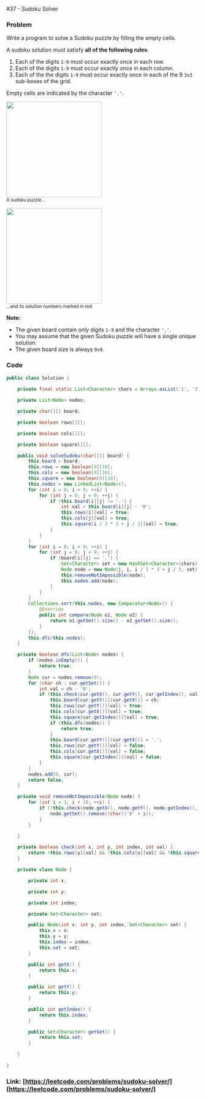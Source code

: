 #37 - Sudoku Solver

### Problem
<p>Write a program to solve a Sudoku puzzle by filling the empty cells.</p>

<p>A&nbsp;sudoku solution must satisfy <strong>all of&nbsp;the following rules</strong>:</p>

<ol>
	<li>Each of the digits&nbsp;<code>1-9</code> must occur exactly&nbsp;once in each row.</li>
	<li>Each of the digits&nbsp;<code>1-9</code>&nbsp;must occur&nbsp;exactly once in each column.</li>
	<li>Each of the the digits&nbsp;<code>1-9</code> must occur exactly once in each of the 9 <code>3x3</code> sub-boxes of the grid.</li>
</ol>

<p>Empty cells are indicated by the character <code>&#39;.&#39;</code>.</p>

<p><img src="https://upload.wikimedia.org/wikipedia/commons/thumb/f/ff/Sudoku-by-L2G-20050714.svg/250px-Sudoku-by-L2G-20050714.svg.png" style="height:250px; width:250px" /><br />
<small>A sudoku puzzle...</small></p>

<p><img src="https://upload.wikimedia.org/wikipedia/commons/thumb/3/31/Sudoku-by-L2G-20050714_solution.svg/250px-Sudoku-by-L2G-20050714_solution.svg.png" style="height:250px; width:250px" /><br />
<small>...and its solution numbers marked in red.</small></p>

<p><strong>Note:</strong></p>

<ul>
	<li>The given board&nbsp;contain only digits <code>1-9</code> and the character <code>&#39;.&#39;</code>.</li>
	<li>You may assume that the given Sudoku puzzle will have a single unique solution.</li>
	<li>The given board size is always <code>9x9</code>.</li>
</ul>


### Code
```java
public class Solution {
    
    private final static List<Character> chars = Arrays.asList('1', '2', '3', '4', '5', '6', '7', '8', '9');

    private List<Node> nodes;

    private char[][] board;

    private boolean rows[][];

    private boolean cols[][];

    private boolean square[][];

    public void solveSudoku(char[][] board) {
        this.board = board;
        this.rows = new boolean[9][10];
        this.cols = new boolean[9][10];
        this.square = new boolean[9][10];
        this.nodes = new LinkedList<Node>();
        for (int i = 0; i < 9; ++i) {
            for (int j = 0; j < 9; ++j) {
                if (this.board[i][j] != '.') {
                    int val = this.board[i][j] - '0';
                    this.rows[i][val] = true;
                    this.cols[j][val] = true;
                    this.square[i / 3 * 3 + j / 3][val] = true;
                }
            }
        }
        for (int i = 0; i < 9; ++i) {
            for (int j = 0; j < 9; ++j) {
                if (board[i][j] == '.') {
                    Set<Character> set = new HashSet<Character>(chars);
                    Node node = new Node(j, i, i / 3 * 3 + j / 3, set);
                    this.removeNotImpossible(node);
                    this.nodes.add(node);
                }
            }
        }
        Collections.sort(this.nodes, new Comparator<Node>() {
            @Override
            public int compare(Node o1, Node o2) {
                return o1.getSet().size() - o2.getSet().size();
            }
        });
        this.dfs(this.nodes);
    }

    private boolean dfs(List<Node> nodes) {
        if (nodes.isEmpty()) {
            return true;
        }
        Node cur = nodes.remove(0);
        for (char ch : cur.getSet()) {
            int val = ch - '0';
            if (this.check(cur.getX(), cur.getY(), cur.getIndex(), val)) {
                this.board[cur.getY()][cur.getX()] = ch;
                this.rows[cur.getY()][val] = true;
                this.cols[cur.getX()][val] = true;
                this.square[cur.getIndex()][val] = true;
                if (this.dfs(nodes)) {
                    return true;
                }
                this.board[cur.getY()][cur.getX()] = '.';
                this.rows[cur.getY()][val] = false;
                this.cols[cur.getX()][val] = false;
                this.square[cur.getIndex()][val] = false;
            }
        }
        nodes.add(0, cur);
        return false;
    }

    private void removeNotImpossible(Node node) {
        for (int i = 1; i < 10; ++i) {
            if (!this.check(node.getX(), node.getY(), node.getIndex(), i)) {
                node.getSet().remove((char)('0' + i));
            }
        }

    }

    private boolean check(int x, int y, int index, int val) {
        return !this.rows[y][val] && !this.cols[x][val] && !this.square[index][val];
    }

    private class Node {

        private int x;

        private int y;

        private int index;

        private Set<Character> set;

        public Node(int x, int y, int index, Set<Character> set) {
            this.x = x;
            this.y = y;
            this.index = index;
            this.set = set;
        }

        public int getX() {
            return this.x;
        }

        public int getY() {
            return this.y;
        }

        public int getIndex() {
            return this.index;
        }

        public Set<Character> getSet() {
            return this.set;
        }

    }
    
}
```
### Link: [https://leetcode.com/problems/sudoku-solver/](https://leetcode.com/problems/sudoku-solver/)
